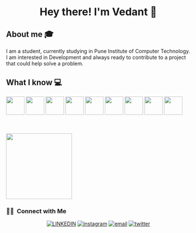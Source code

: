 <h1 align="center">Hey there! I'm Vedant 👋 </h1>


## About me :mortar_board:
I am a student, currently studying in Pune Institute of Computer Technology. I am interested in Development and always ready to contribute to a project that could help solve a problem.

## What I know :computer:
<code><a href="https://www.javascript.com/" target="_blank"><img height="50" src="https://www.vectorlogo.zone/logos/javascript/javascript-ar21.svg"></a></code>
<code><a href="https://reactjs.org/" target="_blank"><img height="50" src="https://www.vectorlogo.zone/logos/reactjs/reactjs-ar21.svg"></a></code>
<code><a href="https://nodejs.org/en/" target="_blank"><img height="50" src="https://www.vectorlogo.zone/logos/nodejs/nodejs-icon.svg"></a></code>
<code><a href="https://www.mongodb.com/" target="_blank"><img height="50" src="https://www.vectorlogo.zone/logos/mongodb/mongodb-ar21.svg"></a></code>
<code><a href="https:#" target="_blank"><img height="50" src="https://www.vectorlogo.zone/logos/w3_html5/w3_html5-ar21.svg"></a></code>
<code><a href="https://getbootstrap.com/" target="_blank"><img height="50" src="https://www.vectorlogo.zone/logos/getbootstrap/getbootstrap-icon.svg"></a></code>
<code><a href="https://git-scm.com//" target="_blank"><img height="50" src="https://www.vectorlogo.zone/logos/git-scm/git-scm-ar21.svg"></a></code>
<code><a href="https://aws.amazon.com/" target="_blank"><img height="50" src="https://www.vectorlogo.zone/logos/amazon_aws/amazon_aws-icon.svg"></a></code>
<code><a href="https://www.mysql.com/" target="_blank"><img height="50" src="https://www.vectorlogo.zone/logos/mysql/mysql-ar21.svg"></a></code>


<br/>



<br/>

<a href="https://github.com/master30112001">
  <img height="180em" src="https://github-readme-stats.vercel.app/api?username=master30112001&theme=buefy&show_icons=true" />

</a>

<br/>

<h3> 🤝🏻 &nbsp;Connect with Me </h3>

<p align="center">
<a href="https://www.linkedin.com/in/vedant-bothikar-979752197/"><img alt="LINKEDIN" src="https://www.vectorlogo.zone/logos/linkedin/linkedin-icon.svg"></a> 
 <a href="https://www.instagram.com/_ved_ant__/"><img alt="instagram" src="https://www.vectorlogo.zone/logos/instagram/instagram-icon.svg"></a> 
 <a href="mailto:vbothikar2001@gmail.com"><img alt="email" src="https://www.vectorlogo.zone/logos/gmail/gmail-icon.svg"></a>
<a href="https://www.twitter.com/VedantBothikar"><img alt="twitter" src="https://www.vectorlogo.zone/logos/twitter/twitter-icon.svg"></a> 

</p>


